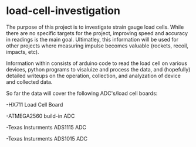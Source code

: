 # load-cell-investigation

The purpose of this project is to investigate strain gauge load cells. While there are no specific targets for the project, improving speed and accuracy in readings is the main goal. Ultimatley, this information will be used for other projects where measuring impulse becomes valuable (rockets, recoil, impacts, etc).

Information within consists of arduino code to read the load cell on various devices, python programs to visaluize and process the data, and (hopefully) detailed writeups on the operation, collection, and analyzation of device and collected data.

So far the data will cover the following ADC's/load cell boards:

-HX711 Load Cell Board

-ATMEGA2560 build-in ADC

-Texas Insturments ADS1115 ADC

-Texas Insturments ADS1015 ADC
